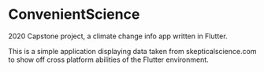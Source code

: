 # ConvenientScience
2020 Capstone project, a climate change info app written in Flutter.

This is a simple application displaying data taken from skepticalscience.com to show off cross platform abilities of the Flutter environment.
